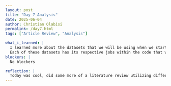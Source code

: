 ```yaml
---
layout: post
title: "Day 7 Analysis"
date: 2025-06-04
author: Christian Olabisi
permalink: /day7.html
tags: ["Article Review", "Analysis"]

what_i_learned: |
  I learned more about the datasets that we will be using when we start coding. There are 5 major datasets that we will be utilizing to help create a proactive detection system against these adversarial attacks. Which is Scipy, Matplotlib, Numpy, pandas, and sklearn.
  Each of these datasets has its respective jobs within the code that will help identify strategies to generalize defense across different types of attacks.
blockers: |
  No blockers

reflection: |
  Today was cool, did some more of a literature review utilizing different LLMS to see how different each of them was in the breakdown  of the analysis of the article we are reading. The LLM that made the  reading understanding was Grok. But Copilot broke down each dataset within the code the best.
---
```


